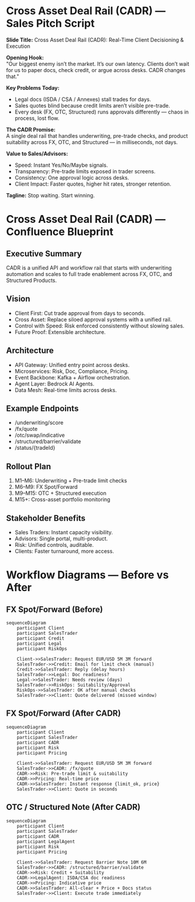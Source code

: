 # Cross Asset Deal Rail (CADR) — Sales Pitch Script

**Slide Title:** Cross Asset Deal Rail (CADR): Real-Time Client Decisioning & Execution

**Opening Hook:**  
"Our biggest enemy isn’t the market. It’s our own latency. Clients don’t wait for us to paper docs, check credit, or argue across desks. CADR changes that."

**Key Problems Today:**  
- Legal docs (ISDA / CSA / Annexes) stall trades for days.  
- Sales quotes blind because credit limits aren’t visible pre-trade.  
- Every desk (FX, OTC, Structured) runs approvals differently — chaos in process, lost flow.

**The CADR Promise:**  
A single deal rail that handles underwriting, pre-trade checks, and product suitability across FX, OTC, and Structured — in milliseconds, not days.

**Value to Sales/Advisors:**  
- Speed: Instant Yes/No/Maybe signals.  
- Transparency: Pre-trade limits exposed in trader screens.  
- Consistency: One approval logic across desks.  
- Client Impact: Faster quotes, higher hit rates, stronger retention.

**Tagline:** Stop waiting. Start winning.


# Cross Asset Deal Rail (CADR) — Confluence Blueprint

## Executive Summary
CADR is a unified API and workflow rail that starts with underwriting automation and scales to full trade enablement across FX, OTC, and Structured Products.

## Vision
- Client First: Cut trade approval from days to seconds.  
- Cross Asset: Replace siloed approval systems with a unified rail.  
- Control with Speed: Risk enforced consistently without slowing sales.  
- Future Proof: Extensible architecture.

## Architecture
- API Gateway: Unified entry point across desks.  
- Microservices: Risk, Doc, Compliance, Pricing.  
- Event Backbone: Kafka + Airflow orchestration.  
- Agent Layer: Bedrock AI Agents.  
- Data Mesh: Real-time limits across desks.

## Example Endpoints
- /underwriting/score  
- /fx/quote  
- /otc/swap/indicative  
- /structured/barrier/validate  
- /status/{tradeId}

## Rollout Plan
1. M1–M6: Underwriting + Pre-trade limit checks  
2. M6–M9: FX Spot/Forward  
3. M9–M15: OTC + Structured execution  
4. M15+: Cross-asset portfolio monitoring

## Stakeholder Benefits
- Sales Traders: Instant capacity visibility.  
- Advisors: Single portal, multi-product.  
- Risk: Unified controls, auditable.  
- Clients: Faster turnaround, more access.


# Workflow Diagrams — Before vs After

## FX Spot/Forward (Before)
```mermaid
sequenceDiagram
    participant Client
    participant SalesTrader
    participant Credit
    participant Legal
    participant RiskOps

    Client->>SalesTrader: Request EUR/USD 5M 3M forward
    SalesTrader->>Credit: Email for limit check (manual)
    Credit->>SalesTrader: Reply (delay hours)
    SalesTrader->>Legal: Doc readiness?
    Legal->>SalesTrader: Needs review (days)
    SalesTrader->>RiskOps: Suitability/Approval
    RiskOps->>SalesTrader: OK after manual checks
    SalesTrader->>Client: Quote delivered (missed window)
```

## FX Spot/Forward (After CADR)
```mermaid
sequenceDiagram
    participant Client
    participant SalesTrader
    participant CADR
    participant Risk
    participant Pricing

    Client->>SalesTrader: Request EUR/USD 5M 3M forward
    SalesTrader->>CADR: /fx/quote
    CADR->>Risk: Pre-trade limit & suitability
    CADR->>Pricing: Real-time price
    CADR->>SalesTrader: Instant response {limit_ok, price}
    SalesTrader->>Client: Quote in seconds
```

## OTC / Structured Note (After CADR)
```mermaid
sequenceDiagram
    participant Client
    participant SalesTrader
    participant CADR
    participant LegalAgent
    participant Risk
    participant Pricing

    Client->>SalesTrader: Request Barrier Note 10M 6M
    SalesTrader->>CADR: /structured/barrier/validate
    CADR->>Risk: Credit + Suitability
    CADR->>LegalAgent: ISDA/CSA doc readiness
    CADR->>Pricing: Indicative price
    CADR->>SalesTrader: All-clear + Price + Docs status
    SalesTrader->>Client: Execute trade immediately
```
